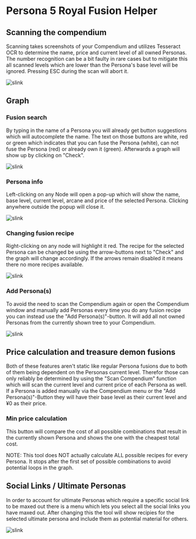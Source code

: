 # Persona 5 Royal Fusion Helper

## Scanning the compendium
Scanning takes screenshots of your Compendium and utilizes Tesseract OCR to determine the name, price and current level of all owned Personas. The number recognition can be a bit faulty in rare cases but to mitigate this all scanned levels which are lower than the Persona's base level will be ignored.
Pressing ESC during the scan will abort it.


![slink](./example_gifs/scan.gif)

## Graph
### Fusion search
By typing in the name of a Persona you will already get button suggestions which will autocomplete the name. The text on those buttons are white, red or green which indicates that you can fuse the Persona (white), can not fuse the Persona (red) or already own it (green). Afterwards a graph will show up by clicking on "Check".


![slink](./example_gifs/check.gif)
### Persona info
Left-clicking on any Node will open a pop-up which will show the name, base level, current level, arcane and price of the selected Persona. Clicking anywhere outside the popup will close it.


![slink](./example_gifs/persona_info.gif)
### Changing fusion recipe
Right-clicking on any node will highlight it red. The recipe for the selected Persona can be changed be using the arrow-buttons next to "Check" and the graph will change accordingly.
If the arrows remain disabled it means there no more recipes available.


![slink](./example_gifs/change_recipe.gif)
### Add Persona(s)
To avoid the need to scan the Compendium again or open the Compendium window and manually add Personas every time you do any fusion recipe you can instead use the "Add Persona(s)"-button. It will add all not owned Personas from the currently shown tree to your Compendium. 


![slink](./example_gifs/add_personas.gif)

## Price calculation and treasure demon fusions
Both of these features aren't static like regular Persona fusions due to both of them being dependent on the Personas current level. Therefor those can only reliably be determined by using the "Scan Compendium" function which will scan the current level and current price of each Persona as well. If a Persona is added manually via the Compendium menu or the "Add Persona(s)"-Button they will have their base level as their current level and ¥0 as their price. 
 
### Min price calculation
This button will compare the cost of all possible combinations that result in the currently shown Persona and shows the one
with the cheapest total cost.

NOTE: This tool does NOT actually calculate ALL possible recipes for every Persona. It stops after the first set of possible combinations to avoid potential loops in the graph.

## Social Links / Ultimate Personas
In order to account for ultimate Personas which require a specific social link to be maxed out there is a menu which lets you select all the social links you have maxed out. After changing this the tool will show recipies for the selected ultimate persona and include them as potential material for others.


![slink](./example_gifs/add_slink.gif)